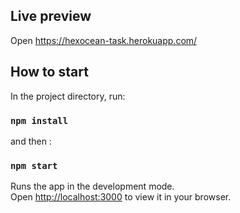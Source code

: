 ## Live preview

Open https://hexocean-task.herokuapp.com/

## How to start

In the project directory, run:

### `npm install`

and then :

### `npm start`

Runs the app in the development mode.\
Open [http://localhost:3000](http://localhost:3000) to view it in your browser.

